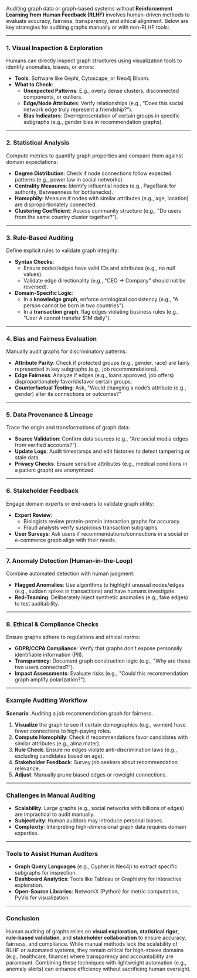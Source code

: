 Auditing graph data or graph-based systems without **Reinforcement Learning from Human Feedback (RLHF)** involves human-driven methods to evaluate accuracy, fairness, transparency, and ethical alignment. Below are key strategies for auditing graphs manually or with non-RLHF tools:

---

### **1. Visual Inspection & Exploration**  
Humans can directly inspect graph structures using visualization tools to identify anomalies, biases, or errors:  
- **Tools**: Software like Gephi, Cytoscape, or Neo4j Bloom.  
- **What to Check**:  
  - **Unexpected Patterns**: E.g., overly dense clusters, disconnected components, or outliers.  
  - **Edge/Node Attributes**: Verify relationships (e.g., "Does this social network edge truly represent a friendship?").  
  - **Bias Indicators**: Overrepresentation of certain groups in specific subgraphs (e.g., gender bias in recommendation graphs).  

---

### **2. Statistical Analysis**  
Compute metrics to quantify graph properties and compare them against domain expectations:  
- **Degree Distribution**: Check if node connections follow expected patterns (e.g., power law in social networks).  
- **Centrality Measures**: Identify influential nodes (e.g., PageRank for authority, Betweenness for bottlenecks).  
- **Homophily**: Measure if nodes with similar attributes (e.g., age, location) are disproportionately connected.  
- **Clustering Coefficient**: Assess community structure (e.g., "Do users from the same country cluster together?").  

---

### **3. Rule-Based Auditing**  
Define explicit rules to validate graph integrity:  
- **Syntax Checks**:  
  - Ensure nodes/edges have valid IDs and attributes (e.g., no null values).  
  - Validate edge directionality (e.g., "CEO → Company" should not be reversed).  
- **Domain-Specific Logic**:  
  - In a **knowledge graph**, enforce ontological consistency (e.g., "A person cannot be born in two countries").  
  - In a **transaction graph**, flag edges violating business rules (e.g., "User A cannot transfer $1M daily").  

---

### **4. Bias and Fairness Evaluation**  
Manually audit graphs for discriminatory patterns:  
- **Attribute Parity**: Check if protected groups (e.g., gender, race) are fairly represented in key subgraphs (e.g., job recommendations).  
- **Edge Fairness**: Analyze if edges (e.g., loans approved, job offers) disproportionately favor/disfavor certain groups.  
- **Counterfactual Testing**: Ask, "Would changing a node’s attribute (e.g., gender) alter its connections or outcomes?"  

---

### **5. Data Provenance & Lineage**  
Trace the origin and transformations of graph data:  
- **Source Validation**: Confirm data sources (e.g., "Are social media edges from verified accounts?").  
- **Update Logs**: Audit timestamps and edit histories to detect tampering or stale data.  
- **Privacy Checks**: Ensure sensitive attributes (e.g., medical conditions in a patient graph) are anonymized.  

---

### **6. Stakeholder Feedback**  
Engage domain experts or end-users to validate graph utility:  
- **Expert Review**:  
  - Biologists review protein-protein interaction graphs for accuracy.  
  - Fraud analysts verify suspicious transaction subgraphs.  
- **User Surveys**: Ask users if recommendations/connections in a social or e-commerce graph align with their needs.  

---

### **7. Anomaly Detection (Human-in-the-Loop)**  
Combine automated detection with human judgment:  
- **Flagged Anomalies**: Use algorithms to highlight unusual nodes/edges (e.g., sudden spikes in transactions) and have humans investigate.  
- **Red-Teaming**: Deliberately inject synthetic anomalies (e.g., fake edges) to test auditability.  

---

### **8. Ethical & Compliance Checks**  
Ensure graphs adhere to regulations and ethical norms:  
- **GDPR/CCPA Compliance**: Verify that graphs don’t expose personally identifiable information (PII).  
- **Transparency**: Document graph construction logic (e.g., "Why are these two users connected?").  
- **Impact Assessments**: Evaluate risks (e.g., "Could this recommendation graph amplify polarization?").  

---

### **Example Auditing Workflow**  
**Scenario**: Auditing a job recommendation graph for fairness.  
1. **Visualize** the graph to see if certain demographics (e.g., women) have fewer connections to high-paying roles.  
2. **Compute Homophily**: Check if recommendations favor candidates with similar attributes (e.g., alma mater).  
3. **Rule Check**: Ensure no edges violate anti-discrimination laws (e.g., excluding candidates based on age).  
4. **Stakeholder Feedback**: Survey job seekers about recommendation relevance.  
5. **Adjust**: Manually prune biased edges or reweight connections.  

---

### **Challenges in Manual Auditing**  
- **Scalability**: Large graphs (e.g., social networks with billions of edges) are impractical to audit manually.  
- **Subjectivity**: Human auditors may introduce personal biases.  
- **Complexity**: Interpreting high-dimensional graph data requires domain expertise.  

---

### **Tools to Assist Human Auditors**  
- **Graph Query Languages** (e.g., Cypher in Neo4j) to extract specific subgraphs for inspection.  
- **Dashboard Analytics**: Tools like Tableau or Graphistry for interactive exploration.  
- **Open-Source Libraries**: NetworkX (Python) for metric computation, PyVis for visualization.  

---

### **Conclusion**  
Human auditing of graphs relies on **visual exploration**, **statistical rigor**, **rule-based validation**, and **stakeholder collaboration** to ensure accuracy, fairness, and compliance. While manual methods lack the scalability of RLHF or automated systems, they remain critical for high-stakes domains (e.g., healthcare, finance) where transparency and accountability are paramount. Combining these techniques with lightweight automation (e.g., anomaly alerts) can enhance efficiency without sacrificing human oversight.